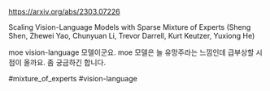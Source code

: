 https://arxiv.org/abs/2303.07226

Scaling Vision-Language Models with Sparse Mixture of Experts (Sheng Shen, Zhewei Yao, Chunyuan Li, Trevor Darrell, Kurt Keutzer, Yuxiong He)

moe vision-language 모델이군요. moe 모델은 늘 유망주라는 느낌인데 급부상할 시점이 올까요. 좀 궁금하긴 합니다.

#mixture_of_experts #vision-language 